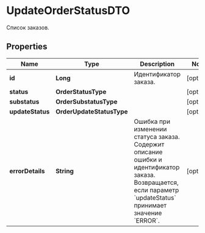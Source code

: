

# UpdateOrderStatusDTO

Список заказов.

## Properties

| Name | Type | Description | Notes |
|------------ | ------------- | ------------- | -------------|
|**id** | **Long** | Идентификатор заказа. |  [optional] |
|**status** | **OrderStatusType** |  |  [optional] |
|**substatus** | **OrderSubstatusType** |  |  [optional] |
|**updateStatus** | **OrderUpdateStatusType** |  |  [optional] |
|**errorDetails** | **String** | Ошибка при изменении статуса заказа. Содержит описание ошибки и идентификатор заказа.  Возвращается, если параметр &#x60;updateStatus&#x60; принимает значение &#x60;ERROR&#x60;.  |  [optional] |



